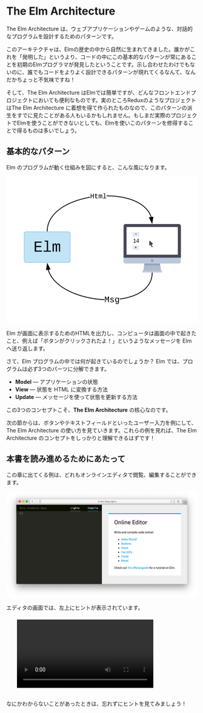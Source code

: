 <!--
# The Elm Architecture
-->

# The Elm Architecture 

<!--
The Elm Architecture is a pattern for architecting interactive programs, like webapps and games.
-->

The Elm Architecture は、ウェブアプリケーションやゲームのような、対話的なプログラムを設計するためのパターンです。

<!--
This architecture seems to emerge naturally in Elm. Rather than someone inventing it, early Elm programmers kept discovering the same basic patterns in their code. It was kind of spooky to see people ending up with well-architected code without planning ahead!
-->

このアーキテクチャは、Elmの歴史の中から自然に生まれてきました。誰かがこれを「発明した」というより、コードの中にこの基本的なパターンが常にあることを初期のElmプログラマが発見したということです。示し合わせたわけでもないのに、誰でもコードをよりよく設計できるパターンが現れてくるなんて、なんだかちょっと不気味ですね！ 

<!--
So The Elm Architecture is easy in Elm, but it is useful in any front-end project. In fact, projects like Redux have been inspired by The Elm Architecture, so you may have already seen derivatives of this pattern. Point is, even if you ultimately cannot use Elm at work yet, you will get a lot out of using Elm and internalizing this pattern.
-->

そして、The Elm Architecture はElmでは簡単ですが、どんなフロントエンドプロジェクトにおいても便利なものです。実のところReduxのようなプロジェクトはThe Elm Architecture に着想を得て作られたものなので、このパターンの派生をすでに見たことがある人もいるかもしれません。もしまだ実際のプロジェクトでElmを使うことができないとしても、Elmを使いこのパターンを修得することで得るものは多いでしょう。


<!--
## The Basic Pattern
-->

## 基本的なパターン

<!--
Elm programs always look something like this:
-->

Elm のプログラムが動く仕組みを図にすると、こんな風になります。

<!--
![Diagram of The Elm Architecture](buttons.svg)
-->

![The Elm Architectureの図](buttons.svg)

<!--
The Elm program produces HTML to show on screen, and then the computer sends back messages of what is going on. "They clicked a button!"
-->

Elm が画面に表示するためのHTMLを出力し、コンピュータは画面の中で起きたこと、例えば「ボタンがクリックされたよ！」というようなメッセージを Elm へ送り返します。

<!--
What happens within the Elm program though? It always breaks into three parts:
-->

さて、Elm プログラムの中では何が起きているのでしょうか？ Elm では、プログラムは必ず3つのパーツに分解できます。

<!--
  * **Model** &mdash; the state of your application
  * **View** &mdash; a way to turn your state into HTML
  * **Update** &mdash; a way to update your state based on messages
-->

  * **Model** &mdash; アプリケーションの状態
  * **View** &mdash; 状態を HTML に変換する方法
  * **Update** &mdash; メッセージを使って状態を更新する方法

<!--
These three concepts are the core of **The Elm Architecture**.
-->

この3つのコンセプトこそ、**The Elm Architecture** の核心なのです。

<!--
The next few examples are going to show how to use this pattern for user input, like buttons and text fields. It will make this much more concrete!
-->

次の節からは、ボタンやテキストフィールドといったユーザー入力を例にして、The Elm Architecture の使い方を見ていきます。これらの例を見れば、The Elm Architecture のコンセプトをしっかりと理解できるはずです！


<!--
## Follow Along
-->

## 本書を読み進めるためにあたって

<!--
The examples are all available in the online editor:

[![online editor](try.png)](https://elm-lang.org/try)

This editor shows hints in the top left corner:
-->

この章に出てくる例は、どれもオンラインエディタで閲覧、編集することができます。

[![オンラインエディタ](try.png)](https://elm-lang.org/try)

エディタの画面では、左上にヒントが表示されています。

<video id="hints-video" width="360" height="180" autoplay loop style="margin: 0.55em 0 1em 2em;" onclick="var v = document.getElementById('hints-video'); v.paused ? (v.play(), v.style.opacity = 1) : (v.pause(), v.style.opacity = 0.5)">
  <source src="hints.mp4" type="video/mp4">
</video>

<!--
Be sure to try out the hints if you run into something confusing!
-->

なにかわからないことがあったときは、忘れずにヒントを見てみましょう！

